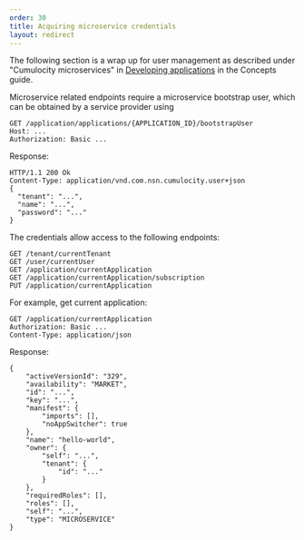```yaml
---
order: 30
title: Acquiring microservice credentials
layout: redirect
---
```


The following section is a wrap up for user management as described under "Cumulocity microservices" in [Developing applications](/guides/concepts/applications/microservices) in the Concepts guide.

Microservice related endpoints require a microservice bootstrap user, which can be obtained by a service provider using

    GET /application/applications/{APPLICATION_ID}/bootstrapUser
    Host: ...
    Authorization: Basic ...
    
Response:

    HTTP/1.1 200 Ok
    Content-Type: application/vnd.com.nsn.cumulocity.user+json
    {
      "tenant": "...",
      "name": "...",
      "password": "..."
    }
    
The credentials allow access to the following endpoints:

    GET /tenant/currentTenant
    GET /user/currentUser
    GET /application/currentApplication
    GET /application/currentApplication/subscription
    PUT /application/currentApplication
        
For example, get current application:

    GET /application/currentApplication
    Authorization: Basic ...
    Content-Type: application/json
    
Response:
    
    {
        "activeVersionId": "329",
        "availability": "MARKET",
        "id": "...",
        "key": "...",
        "manifest": {
            "imports": [],
            "noAppSwitcher": true
        },
        "name": "hello-world",
        "owner": {
            "self": "...",
            "tenant": {
                "id": "..."
            }
        },
        "requiredRoles": [],
        "roles": [],
        "self": "...",
        "type": "MICROSERVICE"
    }
